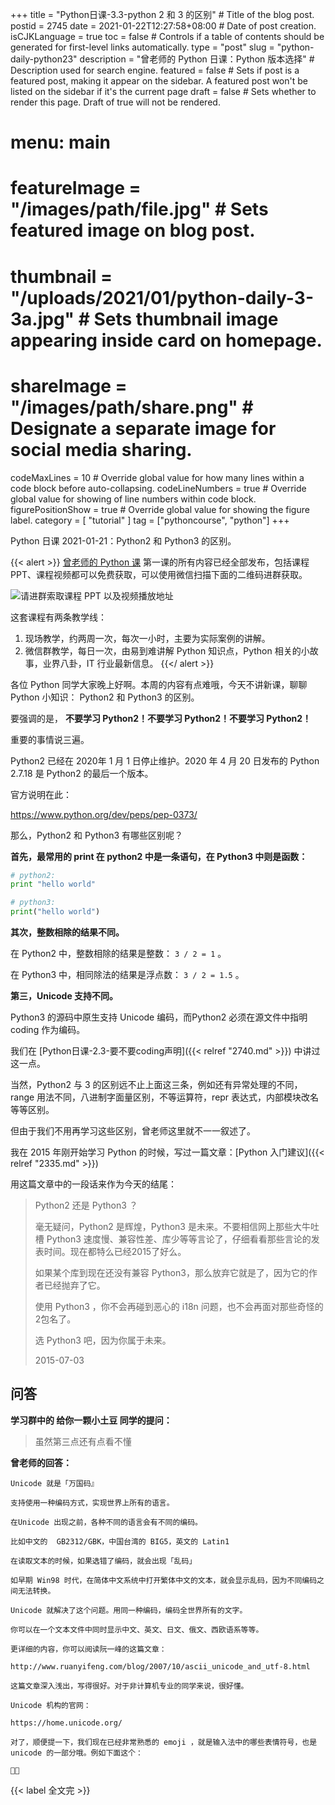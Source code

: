 +++
title = "Python日课-3.3-python 2 和 3 的区别" # Title of the blog post.
postid = 2745
date = 2021-01-22T12:27:58+08:00 # Date of post creation.
isCJKLanguage = true
toc = false # Controls if a table of contents should be generated for first-level links automatically.
type = "post"
slug = "python-daily-python23"
description = "曾老师的 Python 日课：Python 版本选择" # Description used for search engine.
featured = false # Sets if post is a featured post, making it appear on the sidebar. A featured post won't be listed on the sidebar if it's the current page
draft = false # Sets whether to render this page. Draft of true will not be rendered.
# menu: main
# featureImage = "/images/path/file.jpg" # Sets featured image on blog post.
# thumbnail = "/uploads/2021/01/python-daily-3-3a.jpg" # Sets thumbnail image appearing inside card on homepage.
# shareImage = "/images/path/share.png" # Designate a separate image for social media sharing.
codeMaxLines = 10 # Override global value for how many lines within a code block before auto-collapsing.
codeLineNumbers = true # Override global value for showing of line numbers within code block.
figurePositionShow = true # Override global value for showing the figure label.
category = [ "tutorial" ]
tag = ["pythoncourse", "python"]
+++

Python 日课 2021-01-21：Python2 和 Python3 的区别。<!--more-->

{{< alert >}}
[曾老师的 Python 课](/tag/pythoncourse/) 第一课的所有内容已经全部发布，包括课程 PPT、课程视频都可以免费获取，可以使用微信扫描下面的二维码进群获取。

![请进群索取课程 PPT 以及视频播放地址](/uploads/2021/01/qrcode-python-course1.png)

这套课程有两条教学线：

1. 现场教学，约两周一次，每次一小时，主要为实际案例的讲解。
2. 微信群教学，每日一次，由易到难讲解 Python 知识点，Python 相关的小故事，业界八卦，IT 行业最新信息。
{{</ alert >}}

各位 Python 同学大家晚上好啊。本周的内容有点难哦，今天不讲新课，聊聊 Python 小知识： Python2 和 Python3 的区别。

要强调的是， **不要学习 Python2！不要学习 Python2！不要学习 Python2！**

重要的事情说三遍。

Python2 已经在 2020年 1 月 1 日停止维护。2020 年 4 月 20 日发布的 Python 2.7.18 是 Python2 的最后一个版本。

官方说明在此： 

https://www.python.org/dev/peps/pep-0373/

那么，Python2 和 Python3 有哪些区别呢？

**首先，最常用的 print 在 python2 中是一条语句，在 Python3 中则是函数：**

``` python
# python2:
print "hello world"

# python3:
print("hello world")
```

**其次，整数相除的结果不同。**

在 Python2 中，整数相除的结果是整数： `3 / 2 = 1` 。

在 Python3 中，相同除法的结果是浮点数： `3 / 2 = 1.5` 。

**第三，Unicode 支持不同。**

Python3 的源码中原生支持 Unicode 编码，而Python2 必须在源文件中指明 coding 作为编码。

我们在 [Python日课-2.3-要不要coding声明]({{< relref "2740.md" >}}) 中讲过这一点。

当然，Python2 与 3 的区别远不止上面这三条，例如还有异常处理的不同，range 用法不同，八进制字面量区别，不等运算符，repr 表达式，内部模块改名等等区别。

但由于我们不用再学习这些区别，曾老师这里就不一一叙述了。

我在 2015 年刚开始学习 Python 的时候，写过一篇文章：[Python 入门建议]({{< relref "2335.md" >}})

用这篇文章中的一段话来作为今天的结尾：

> Python2 还是 Python3 ？
>
> 毫无疑问，Python2 是辉煌，Python3 是未来。不要相信网上那些大牛吐槽 Python3 速度慢、兼容性差、库少等等言论了，仔细看看那些言论的发表时间。现在都特么已经2015了好么。
>
> 如果某个库到现在还没有兼容 Python3，那么放弃它就是了，因为它的作者已经抛弃了它。
>
> 使用 Python3 ，你不会再碰到恶心的 i18n 问题，也不会再面对那些奇怪的2包名了。
>
> 选 Python3 吧，因为你属于未来。
>
> 2015-07-03

## 问答

**学习群中的 给你一颗小土豆 同学的提问：**

> 虽然第三点还有点看不懂

**曾老师的回答：**

    Unicode 就是「万国码』

    支持使用一种编码方式，实现世界上所有的语言。

    在Unicode 出现之前，各种不同的语言会有不同的编码。

    比如中文的  GB2312/GBK，中国台湾的 BIG5，英文的 Latin1

    在读取文本的时候，如果选错了编码，就会出现「乱码」

    如早期 Win98 时代，在简体中文系统中打开繁体中文的文本，就会显示乱码，因为不同编码之间无法转换。

    Unicode 就解决了这个问题。用同一种编码，编码全世界所有的文字。

    你可以在一个文本文件中同时显示中文、英文、日文、俄文、西欧语系等等。

    更详细的内容，你可以阅读阮一峰的这篇文章：

    http://www.ruanyifeng.com/blog/2007/10/ascii_unicode_and_utf-8.html

    这篇文章深入浅出，写得很好。对于非计算机专业的同学来说，很好懂。

    Unicode 机构的官网： 
    
    https://home.unicode.org/

    对了，顺便提一下，我们现在已经非常熟悉的 emoji ，就是输入法中的哪些表情符号，也是 unicode 的一部分哦。例如下面这个：

    🐂🍺


{{< label 全文完 >}}
